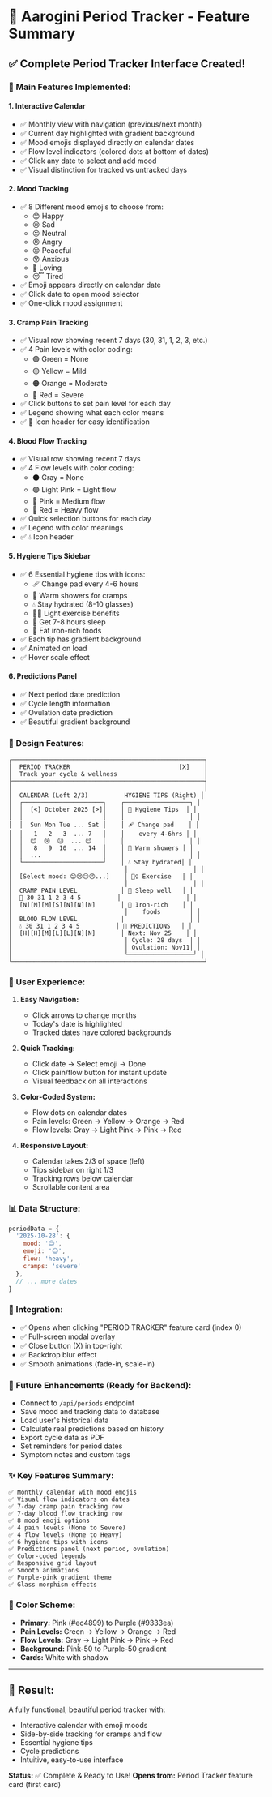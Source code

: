 # 🌸 Aarogini Period Tracker - Feature Summary

## ✅ Complete Period Tracker Interface Created!

### 📅 Main Features Implemented:

#### 1. **Interactive Calendar**
- ✅ Monthly view with navigation (previous/next month)
- ✅ Current day highlighted with gradient background
- ✅ Mood emojis displayed directly on calendar dates
- ✅ Flow level indicators (colored dots at bottom of dates)
- ✅ Click any date to select and add mood
- ✅ Visual distinction for tracked vs untracked days

#### 2. **Mood Tracking**
- ✅ 8 Different mood emojis to choose from:
  - 😊 Happy
  - 😢 Sad
  - 😐 Neutral
  - 😠 Angry
  - 😌 Peaceful
  - 😰 Anxious
  - 🤗 Loving
  - 😴 Tired
- ✅ Emoji appears directly on calendar date
- ✅ Click date to open mood selector
- ✅ One-click mood assignment

#### 3. **Cramp Pain Tracking**
- ✅ Visual row showing recent 7 days (30, 31, 1, 2, 3, etc.)
- ✅ 4 Pain levels with color coding:
  - 🟢 Green = None
  - 🟡 Yellow = Mild
  - 🟠 Orange = Moderate
  - 🔴 Red = Severe
- ✅ Click buttons to set pain level for each day
- ✅ Legend showing what each color means
- ✅ 🤕 Icon header for easy identification

#### 4. **Blood Flow Tracking**
- ✅ Visual row showing recent 7 days
- ✅ 4 Flow levels with color coding:
  - ⚫ Gray = None
  - 🟣 Light Pink = Light flow
  - 🔴 Pink = Medium flow
  - 🔴 Red = Heavy flow
- ✅ Quick selection buttons for each day
- ✅ Legend with color meanings
- ✅ 💧 Icon header

#### 5. **Hygiene Tips Sidebar**
- ✅ 6 Essential hygiene tips with icons:
  - 🩹 Change pad every 4-6 hours
  - 🚿 Warm showers for cramps
  - 💧 Stay hydrated (8-10 glasses)
  - 🧘‍♀️ Light exercise benefits
  - 🛌 Get 7-8 hours sleep
  - 🍎 Eat iron-rich foods
- ✅ Each tip has gradient background
- ✅ Animated on load
- ✅ Hover scale effect

#### 6. **Predictions Panel**
- ✅ Next period date prediction
- ✅ Cycle length information
- ✅ Ovulation date prediction
- ✅ Beautiful gradient background

### 🎨 Design Features:

```
┌─────────────────────────────────────────────────────┐
│  PERIOD TRACKER                              [X]    │
│  Track your cycle & wellness                        │
├─────────────────────────────────────────────────────┤
│                                                     │
│  CALENDAR (Left 2/3)          HYGIENE TIPS (Right) │
│  ┌──────────────────────┐    ┌──────────────────┐ │
│  │  [<] October 2025 [>]│    │ 💝 Hygiene Tips  │ │
│  │                      │    │                  │ │
│  │  Sun Mon Tue ... Sat │    │ 🩹 Change pad    │ │
│  │   1   2   3  ... 7   │    │    every 4-6hrs │ │
│  │  😊  😢  😐  ... 😌   │    │                  │ │
│  │   8   9  10  ... 14  │    │ 🚿 Warm showers │ │
│  │  ...                 │    │                  │ │
│  └──────────────────────┘    │ 💧 Stay hydrated│ │
│                               │                  │ │
│  [Select mood: 😊😢😐😠...]    │ 🧘‍♀️ Exercise   │ │
│                               │                  │ │
│  CRAMP PAIN LEVEL            │ 🛌 Sleep well   │ │
│  🤕 30 31 1 2 3 4 5          │                  │ │
│  [N][M][M][S][N][N][N]       │ 🍎 Iron-rich    │ │
│                               │    foods        │ │
│  BLOOD FLOW LEVEL            │                  │ │
│  💧 30 31 1 2 3 4 5          │ 📅 PREDICTIONS   │ │
│  [H][H][M][L][L][N][N]       │ Next: Nov 25    │ │
│                               │ Cycle: 28 days  │ │
│                               │ Ovulation: Nov11│ │
│                               └──────────────────┘ │
└─────────────────────────────────────────────────────┘
```

### 🎯 User Experience:

1. **Easy Navigation:**
   - Click arrows to change months
   - Today's date is highlighted
   - Tracked dates have colored backgrounds

2. **Quick Tracking:**
   - Click date → Select emoji → Done
   - Click pain/flow button for instant update
   - Visual feedback on all interactions

3. **Color-Coded System:**
   - Flow dots on calendar dates
   - Pain levels: Green → Yellow → Orange → Red
   - Flow levels: Gray → Light Pink → Pink → Red

4. **Responsive Layout:**
   - Calendar takes 2/3 of space (left)
   - Tips sidebar on right 1/3
   - Tracking rows below calendar
   - Scrollable content area

### 📊 Data Structure:

```javascript
periodData = {
  '2025-10-28': {
    mood: '😊',
    emoji: '😊',
    flow: 'heavy',
    cramps: 'severe'
  },
  // ... more dates
}
```

### 🔗 Integration:

- ✅ Opens when clicking "PERIOD TRACKER" feature card (index 0)
- ✅ Full-screen modal overlay
- ✅ Close button (X) in top-right
- ✅ Backdrop blur effect
- ✅ Smooth animations (fade-in, scale-in)

### 🚀 Future Enhancements (Ready for Backend):

- Connect to `/api/periods` endpoint
- Save mood and tracking data to database
- Load user's historical data
- Calculate real predictions based on history
- Export cycle data as PDF
- Set reminders for period dates
- Symptom notes and custom tags

### ✨ Key Features Summary:

```
✅ Monthly calendar with mood emojis
✅ Visual flow indicators on dates
✅ 7-day cramp pain tracking row
✅ 7-day blood flow tracking row
✅ 8 mood emoji options
✅ 4 pain levels (None to Severe)
✅ 4 flow levels (None to Heavy)
✅ 6 hygiene tips with icons
✅ Predictions panel (next period, ovulation)
✅ Color-coded legends
✅ Responsive grid layout
✅ Smooth animations
✅ Purple-pink gradient theme
✅ Glass morphism effects
```

### 🎨 Color Scheme:

- **Primary:** Pink (#ec4899) to Purple (#9333ea)
- **Pain Levels:** Green → Yellow → Orange → Red
- **Flow Levels:** Gray → Light Pink → Pink → Red
- **Background:** Pink-50 to Purple-50 gradient
- **Cards:** White with shadow

---

## 🎉 Result:

A fully functional, beautiful period tracker with:
- Interactive calendar with emoji moods
- Side-by-side tracking for cramps and flow
- Essential hygiene tips
- Cycle predictions
- Intuitive, easy-to-use interface

**Status:** ✅ Complete & Ready to Use!
**Opens from:** Period Tracker feature card (first card)
